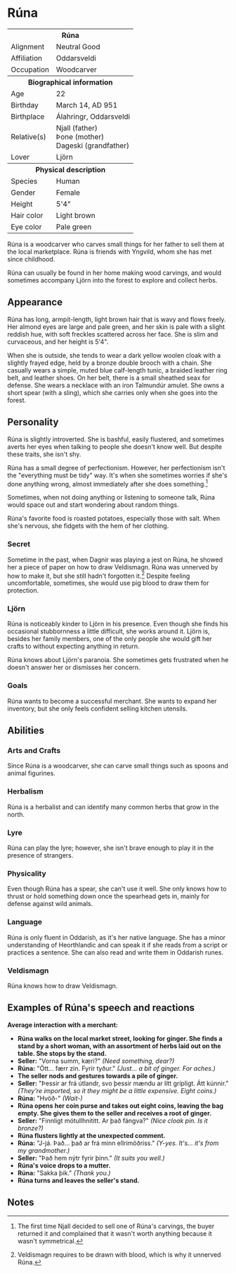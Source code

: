 # Rúna

<table><tbody>
	<tr> <th colspan=2>Rúna</th> </tr>
	<tr> <td>Alignment</td> <td>Neutral Good</td> </tr>
	<tr> <td>Affiliation</td> <td>Oddarsveldi</td> </tr>
	<tr> <td>Occupation</td> <td>Woodcarver</td> </tr>
	<tr> <th colspan=2>Biographical information</th> </tr>
	<tr> <td>Age</td> <td>22</td> </tr>
	<tr> <td>Birthday</td> <td>March 14, AD 951</td> </tr>
	<tr> <td>Birthplace</td> <td>Álahringr, Oddarsveldi</td> </tr>
	<tr> <td>Relative(s)</td> <td>Njall (father)<br>Þone (mother)<br>Dageski (grandfather)</td> </tr>
	<tr> <td>Lover</td> <td>Ljörn</td> </tr>
	<tr> <th colspan=2>Physical description</th> </tr>
	<tr> <td>Species</td> <td>Human</td> </tr>
	<tr> <td>Gender</td> <td>Female</td> </tr>
	<tr> <td>Height</td> <td>5'4"</td> </tr>
	<tr> <td>Hair color</td> <td>Light brown</td> </tr>
	<tr> <td>Eye color</td> <td>Pale green</td> </tr>
</tbody></table>

Rúna is a woodcarver who carves small things for her father to sell them at the local marketplace. Rúna is friends with Yngvild, whom she has met since childhood.

Rúna can usually be found in her home making wood carvings, and would sometimes accompany Ljörn into the forest to explore and collect herbs.

## Appearance
Rúna has long, armpit-length, light brown hair that is wavy and flows freely. Her almond eyes are large and pale green, and her skin is pale with a slight reddish hue, with soft freckles scattered across her face. She is slim and curvaceous, and her height is 5'4".

When she is outside, she tends to wear a dark yellow woolen cloak with a slightly frayed edge, held by a bronze double brooch with a chain. She casually wears a simple, muted blue calf-length tunic, a braided leather ring belt, and leather shoes. On her belt, there is a small sheathed seax for defense. She wears a necklace with an iron Talmundúr amulet. She owns a short spear (with a sling), which she carries only when she goes into the forest.

## Personality
Rúna is slightly introverted. She is bashful, easily flustered, and sometimes averts her eyes when talking to people she doesn't know well. But despite these traits, she isn't shy.

Rúna has a small degree of perfectionism. However, her perfectionism isn't the "everything must be tidy" way. It's when she sometimes worries if she's done anything wrong, almost immediately after she does something.[^1]

Sometimes, when not doing anything or listening to someone talk, Rúna would space out and start wondering about random things.

Rúna's favorite food is roasted potatoes, especially those with salt. When she's nervous, she fidgets with the hem of her clothing.

### Secret
Sometime in the past, when Dagnir was playing a jest on Rúna, he showed her a piece of paper on how to draw Veldismagn. Rúna was unnerved by how to make it, but she still hadn't forgotten it.[^2] Despite feeling uncomfortable, sometimes, she would use pig blood to draw them for protection.

### Ljörn
Rúna is noticeably kinder to Ljörn in his presence. Even though she finds his occasional stubbornness a little difficult, she works around it. Ljörn is, besides her family members, one of the only people she would gift her crafts to without expecting anything in return.

Rúna knows about Ljörn's paranoia. She sometimes gets frustrated when he doesn't answer her or dismisses her concern.

### Goals
Rúna wants to become a successful merchant. She wants to expand her inventory, but she only feels confident selling kitchen utensils.

## Abilities
### Arts and Crafts
Since Rúna is a woodcarver, she can carve small things such as spoons and animal figurines.

### Herbalism
Rúna is a herbalist and can identify many common herbs that grow in the north.

### Lyre
Rúna can play the lyre; however, she isn't brave enough to play it in the presence of strangers. 

### Physicality
Even though Rúna has a spear, she can't use it well. She only knows how to thrust or hold something down once the spearhead gets in, mainly for defense against wild animals.

### Language
Rúna is only fluent in Oddarish, as it's her native language. She has a minor understanding of Heorthlandic and can speak it if she reads from a script or practices a sentence. She can also read and write them in Oddarish runes.

### Veldismagn
Rúna knows how to draw Veldismagn.

## Examples of Rúna's speech and reactions
**Average interaction with a merchant:**

 - **Rúna walks on the local market street, looking for ginger. She finds a stand by a short woman, with an assortment of herbs laid out on the table. She stops by the stand.**
 - **Seller:** "Vorna summ, kæri?" *(Need something, dear?)*
 - **Rúna:** "Ött... færr zin. Fyrir tyður." *(Just... a bit of ginger. For aches.)*
 - **The seller nods and gestures towards a pile of ginger.**
 - **Seller:** "Þessir ar frá útlandr, svo þessir mændu ar lítt grípligt. Átt kúnnir." *(They're imported, so it they might be a little expensive. Eight coins.)*
 - **Rúna:** "Hvöð-" *(Wait-)*
 - **Rúna opens her coin purse and takes out eight coins, leaving the bag empty. She gives them to the seller and receives a root of ginger.**
 - **Seller:** "Finnligt mótullhnititt. Ar það fángva?" *(Nice cloak pin. Is it bronze?)*
 - **Rúna flusters lightly at the unexpected comment.**
 - **Rúna:** "J-já. Það... það ar frá minn ellrimöðriss." *(Y-yes. It's... it's from my grandmother.)*
 - **Seller:** "Það hem nýtr fyrir þinn." *(It suits you well.)*
 - **Rúna's voice drops to a mutter.**
 - **Rúna:** "Sakka þik." *(Thank you.)*
 - **Rúna turns and leaves the seller's stand.**

## Notes
[^1]: The first time Njall decided to sell one of Rúna's carvings, the buyer returned it and complained that it wasn't worth anything because it wasn't symmetrical.
[^2]: Veldismagn requires to be drawn with blood, which is why it unnerved Rúna.
